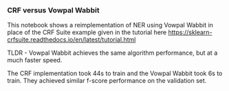 ### CRF versus Vowpal Wabbit

This notebook shows a reimplementation of NER using Vowpal Wabbit in place of the CRF Suite example given in the tutorial here https://sklearn-crfsuite.readthedocs.io/en/latest/tutorial.html

TLDR - Vowpal Wabbit achieves the same algorithm performance, but at a much faster speed.  

The CRF implementation took 44s to train and the Vowpal Wabbit took 6s to train. They achieved similar f-score performance on the validation set.



